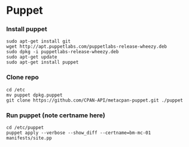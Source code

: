 # Puppet


### Install puppet
```
sudo apt-get install git
wget http://apt.puppetlabs.com/puppetlabs-release-wheezy.deb
sudo dpkg -i puppetlabs-release-wheezy.deb
sudo apt-get update
sudo apt-get install puppet
```

### Clone repo
```
cd /etc
mv puppet dpkg.puppet
git clone https://github.com/CPAN-API/metacpan-puppet.git ./puppet
```

### Run puppet (note certname here)
```
cd /etc/puppet
puppet apply --verbose --show_diff --certname=bm-mc-01 manifests/site.pp
```
